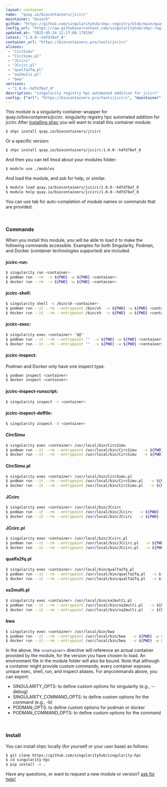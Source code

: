 ```yaml
---
layout: container
name:  "quay.io/biocontainers/jccirc"
maintainer: "@vsoch"
github: "https://github.com/singularityhub/shpc-registry/blob/main/quay.io/biocontainers/jccirc/container.yaml"
config_url: "https://raw.githubusercontent.com/singularityhub/shpc-registry/main/quay.io/biocontainers/jccirc/container.yaml"
updated_at: "2025-05-24 11:17:00.178256"
latest: "1.0.0--hdfd78af_0"
container_url: "https://biocontainers.pro/tools/jccirc"
aliases:
 - "CircSimu"
 - "CircSimu.pl"
 - "JCcirc"
 - "JCcirc.pl"
 - "qualfa2fq.pl"
 - "xa2multi.pl"
 - "bwa"
versions:
 - "1.0.0--hdfd78af_0"
description: "singularity registry hpc automated addition for jccirc"
config: {"url": "https://biocontainers.pro/tools/jccirc", "maintainer": "@vsoch", "description": "singularity registry hpc automated addition for jccirc", "latest": {"1.0.0--hdfd78af_0": "sha256:d3d0085306e9a5c6790bb915c0bd9557572d3050962a257284dd55fff70d5edf"}, "tags": {"1.0.0--hdfd78af_0": "sha256:d3d0085306e9a5c6790bb915c0bd9557572d3050962a257284dd55fff70d5edf"}, "docker": "quay.io/biocontainers/jccirc", "aliases": {"CircSimu": "/usr/local/bin/CircSimu", "CircSimu.pl": "/usr/local/bin/CircSimu.pl", "JCcirc": "/usr/local/bin/JCcirc", "JCcirc.pl": "/usr/local/bin/JCcirc.pl", "qualfa2fq.pl": "/usr/local/bin/qualfa2fq.pl", "xa2multi.pl": "/usr/local/bin/xa2multi.pl", "bwa": "/usr/local/bin/bwa"}}
---
```


This module is a singularity container wrapper for quay.io/biocontainers/jccirc.
singularity registry hpc automated addition for jccirc
After [installing shpc](#install) you will want to install this container module:


```bash
$ shpc install quay.io/biocontainers/jccirc
```

Or a specific version:

```bash
$ shpc install quay.io/biocontainers/jccirc:1.0.0--hdfd78af_0
```

And then you can tell lmod about your modules folder:

```bash
$ module use ./modules
```

And load the module, and ask for help, or similar.

```bash
$ module load quay.io/biocontainers/jccirc/1.0.0--hdfd78af_0
$ module help quay.io/biocontainers/jccirc/1.0.0--hdfd78af_0
```

You can use tab for auto-completion of module names or commands that are provided.

<br>

### Commands

When you install this module, you will be able to load it to make the following commands accessible.
Examples for both Singularity, Podman, and Docker (container technologies supported) are included.

#### jccirc-run:

```bash
$ singularity run <container>
$ podman run --rm  -v ${PWD} -w ${PWD} <container>
$ docker run --rm  -v ${PWD} -w ${PWD} <container>
```

#### jccirc-shell:

```bash
$ singularity shell -s /bin/sh <container>
$ podman run --it --rm --entrypoint /bin/sh  -v ${PWD} -w ${PWD} <container>
$ docker run --it --rm --entrypoint /bin/sh  -v ${PWD} -w ${PWD} <container>
```

#### jccirc-exec:

```bash
$ singularity exec <container> "$@"
$ podman run --it --rm --entrypoint ""  -v ${PWD} -w ${PWD} <container> "$@"
$ docker run --it --rm --entrypoint ""  -v ${PWD} -w ${PWD} <container> "$@"
```

#### jccirc-inspect:

Podman and Docker only have one inspect type.

```bash
$ podman inspect <container>
$ docker inspect <container>
```

#### jccirc-inspect-runscript:

```bash
$ singularity inspect -r <container>
```

#### jccirc-inspect-deffile:

```bash
$ singularity inspect -d <container>
```


#### CircSimu

```bash
$ singularity exec <container> /usr/local/bin/CircSimu
$ podman run --it --rm --entrypoint /usr/local/bin/CircSimu   -v ${PWD} -w ${PWD} <container> -c " $@"
$ docker run --it --rm --entrypoint /usr/local/bin/CircSimu   -v ${PWD} -w ${PWD} <container> -c " $@"
```


#### CircSimu.pl

```bash
$ singularity exec <container> /usr/local/bin/CircSimu.pl
$ podman run --it --rm --entrypoint /usr/local/bin/CircSimu.pl   -v ${PWD} -w ${PWD} <container> -c " $@"
$ docker run --it --rm --entrypoint /usr/local/bin/CircSimu.pl   -v ${PWD} -w ${PWD} <container> -c " $@"
```


#### JCcirc

```bash
$ singularity exec <container> /usr/local/bin/JCcirc
$ podman run --it --rm --entrypoint /usr/local/bin/JCcirc   -v ${PWD} -w ${PWD} <container> -c " $@"
$ docker run --it --rm --entrypoint /usr/local/bin/JCcirc   -v ${PWD} -w ${PWD} <container> -c " $@"
```


#### JCcirc.pl

```bash
$ singularity exec <container> /usr/local/bin/JCcirc.pl
$ podman run --it --rm --entrypoint /usr/local/bin/JCcirc.pl   -v ${PWD} -w ${PWD} <container> -c " $@"
$ docker run --it --rm --entrypoint /usr/local/bin/JCcirc.pl   -v ${PWD} -w ${PWD} <container> -c " $@"
```


#### qualfa2fq.pl

```bash
$ singularity exec <container> /usr/local/bin/qualfa2fq.pl
$ podman run --it --rm --entrypoint /usr/local/bin/qualfa2fq.pl   -v ${PWD} -w ${PWD} <container> -c " $@"
$ docker run --it --rm --entrypoint /usr/local/bin/qualfa2fq.pl   -v ${PWD} -w ${PWD} <container> -c " $@"
```


#### xa2multi.pl

```bash
$ singularity exec <container> /usr/local/bin/xa2multi.pl
$ podman run --it --rm --entrypoint /usr/local/bin/xa2multi.pl   -v ${PWD} -w ${PWD} <container> -c " $@"
$ docker run --it --rm --entrypoint /usr/local/bin/xa2multi.pl   -v ${PWD} -w ${PWD} <container> -c " $@"
```


#### bwa

```bash
$ singularity exec <container> /usr/local/bin/bwa
$ podman run --it --rm --entrypoint /usr/local/bin/bwa   -v ${PWD} -w ${PWD} <container> -c " $@"
$ docker run --it --rm --entrypoint /usr/local/bin/bwa   -v ${PWD} -w ${PWD} <container> -c " $@"
```



In the above, the `<container>` directive will reference an actual container provided
by the module, for the version you have chosen to load. An environment file in the
module folder will also be bound. Note that although a container
might provide custom commands, every container exposes unique exec, shell, run, and
inspect aliases. For anycommands above, you can export:

 - SINGULARITY_OPTS: to define custom options for singularity (e.g., --debug)
 - SINGULARITY_COMMAND_OPTS: to define custom options for the command (e.g., -b)
 - PODMAN_OPTS: to define custom options for podman or docker
 - PODMAN_COMMAND_OPTS: to define custom options for the command

<br>

### Install

You can install shpc locally (for yourself or your user base) as follows:

```bash
$ git clone https://github.com/singularityhub/singularity-hpc
$ cd singularity-hpc
$ pip install -e .
```

Have any questions, or want to request a new module or version? [ask for help!](https://github.com/singularityhub/singularity-hpc/issues)